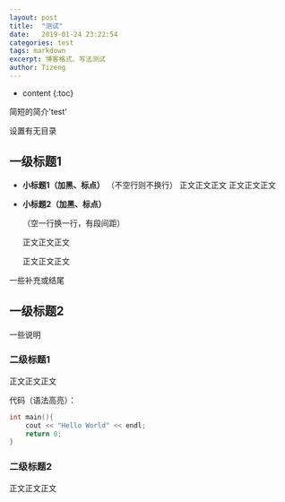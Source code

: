 ```yaml
---
layout: post
title:  "测试"
date:   2019-01-24 23:22:54
categories: test
tags: markdown
excerpt: 博客格式、写法测试
author: Tizeng
---
```


* content
{:toc}

简短的简介'test'

设置有无目录

## 一级标题1

* **小标题1（加黑、标点）**
    （不空行则不换行）
    正文正文正文
    正文正文正文
* **小标题2（加黑、标点）**

    （空一行换一行，有段间距）

    正文正文正文

    正文正文正文

一些补充或结尾

## 一级标题2
一些说明
### 二级标题1

正文正文正文

代码（语法高亮）：
```c++
int main(){
    cout << "Hello World" << endl;
    return 0;
}
```

### 二级标题2

正文正文正文


